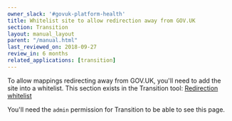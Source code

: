 ```yaml
---
owner_slack: '#govuk-platform-health'
title: Whitelist site to allow redirection away from GOV.UK
section: Transition
layout: manual_layout
parent: "/manual.html"
last_reviewed_on: 2018-09-27
review_in: 6 months
related_applications: [transition]
---
```


To allow mappings redirecting away from GOV.UK, you'll need to add the site into
a whitelist. This section exists in the Transition tool:
[Redirection whitelist](https://transition.publishing.service.gov.uk/admin/whitelisted_hosts)

You'll need the `admin` permission for Transition to be able to see this page.
